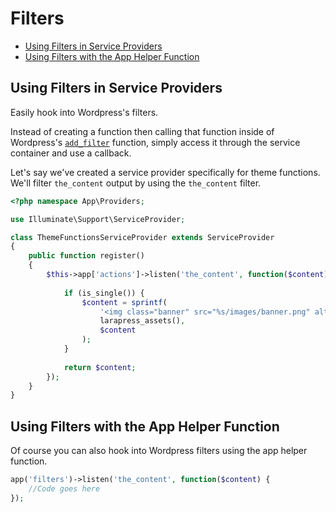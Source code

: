 # Filters

- [Using Filters in Service Providers](#filters-in-service-providers)
- [Using Filters with the App Helper Function](#filters-with-app-helper-function)

<a name="filters-in-service-providers"></a>
## Using Filters in Service Providers

Easily hook into Wordpress's filters. 

Instead of creating a function then calling that function inside of Wordpress's [`add_filter`](https://developer.wordpress.org/reference/functions/add_filter/) function, simply access it through the service container and use a callback. 

Let's say we've created a service provider specifically for theme functions. We'll filter `the_content` output by using the `the_content` filter.  

```php
<?php namespace App\Providers;

use Illuminate\Support\ServiceProvider;

class ThemeFunctionsServiceProvider extends ServiceProvider
{
    public function register()
    {
        $this->app['actions']->listen('the_content', function($content) {
            
            if (is_single()) {
                $content = sprintf(
                    '<img class="banner" src="%s/images/banner.png" alt="Banner Image" />%s',
                    larapress_assets(),
                    $content
                );
            }
            
            return $content;
        });
    }
}
```

<a name="filters-with-app-helper-function"></a>
## Using Filters with the App Helper Function

Of course you can also hook into Wordpress filters using the app helper function.

```php
app('filters')->listen('the_content', function($content) {
    //Code goes here
});
```